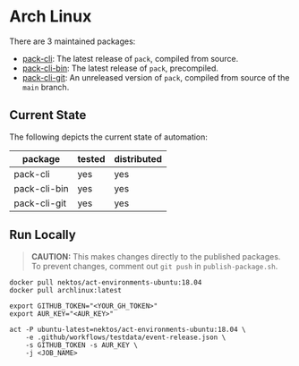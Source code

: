 # Arch Linux

There are 3 maintained packages:

- [pack-cli](https://aur.archlinux.org/packages/pack-cli/): The latest release of `pack`, compiled from source.
- [pack-cli-bin](https://aur.archlinux.org/packages/pack-cli-bin/): The latest release of `pack`, precompiled.
- [pack-cli-git](https://aur.archlinux.org/packages/pack-cli-git/): An unreleased version of `pack`, compiled from source of the `main` branch.


## Current State

The following depicts the current state of automation:

| package      | tested | distributed |
| ---          | ---    | ---         |
| pack-cli     | yes    | yes         |
| pack-cli-bin | yes    | yes         |
| pack-cli-git | yes    | yes         |

## Run Locally

> **CAUTION:** This makes changes directly to the published packages. To prevent changes, comment out `git push` in `publish-package.sh`.

```shell script
docker pull nektos/act-environments-ubuntu:18.04
docker pull archlinux:latest

export GITHUB_TOKEN="<YOUR_GH_TOKEN>"
export AUR_KEY="<AUR_KEY>"

act -P ubuntu-latest=nektos/act-environments-ubuntu:18.04 \
    -e .github/workflows/testdata/event-release.json \
    -s GITHUB_TOKEN -s AUR_KEY \
    -j <JOB_NAME>
```
